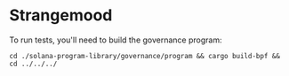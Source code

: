 # Strangemood

To run tests, you'll need to build the governance program:

```
cd ./solana-program-library/governance/program && cargo build-bpf && cd ../../../
```
